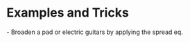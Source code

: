 # Examples and Tricks


<div class="block bg-dark-1">
- Broaden a pad or electric guitars by applying the spread eq. 
</div>

<div class="pb"></div>
